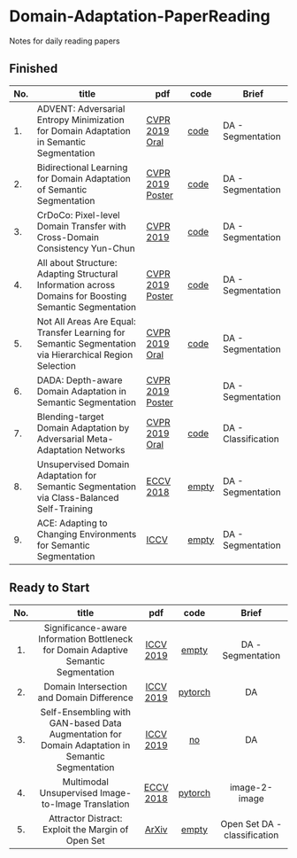 # Domain-Adaptation-PaperReading
Notes for daily reading papers

## Finished

| No. | title | pdf | code | Brief| 
| --- | --- | --- | --- | --- |
| 1. |ADVENT: Adversarial Entropy Minimization for Domain Adaptation in Semantic Segmentation| [CVPR 2019 Oral]()| [code](https://github.com/valeoai/ADVENT)| DA - Segmentation |
| 2. |Bidirectional Learning for Domain Adaptation of Semantic Segmentation| [CVPR 2019 Poster]() |[code](https://github.com/liyunsheng13/BDL)| DA - Segmentation |
| 3. |CrDoCo: Pixel-level Domain Transfer with Cross-Domain Consistency Yun-Chun|[CVPR 2019]()|[code](https://yunchunchen.github.io/CrDoCo/) |DA - Segmentation|
| 4. |All about Structure: Adapting Structural Information across Domains for Boosting Semantic Segmentation|[CVPR 2019 Poster]()|[code](https://github.com/a514514772/DISE-Domain-Invariant-Structure-Extraction)|DA - Segmentation|
| 5. |Not All Areas Are Equal: Transfer Learning for Semantic Segmentation via Hierarchical Region Selection|[CVPR 2019 Oral]()|[code]()|DA - Segmentation|
| 6. |DADA: Depth-aware Domain Adaptation in Semantic Segmentation|[CVPR 2019 Poster]()||DA - Segmentation|
| 7. |Blending-target Domain Adaptation by Adversarial Meta-Adaptation Networks|[CVPR 2019 Oral]()|[code]()|DA - Classification|
| 8. |Unsupervised Domain Adaptation for Semantic Segmentation via Class-Balanced Self-Training|[ECCV 2018]() | [empty]()|DA - Segmentation|
| 9. | ACE: Adapting to Changing Environments for Semantic Segmentation |[ICCV](https://arxiv.org/abs/1908.01925) | [empty]() |DA - Segmentation|



## Ready to Start


| No. | title | pdf | code | Brief| 
| :-: | :-: | :-: | :-: | :-:|
|1. | Significance-aware Information Bottleneck for Domain Adaptive Semantic Segmentation|[ICCV 2019](https://arxiv.org/abs/1908.01925) | [empty]() | DA - Segmentation |
|2. | Domain Intersection and Domain Difference|[ICCV 2019](https://arxiv.org/abs/1908.11628)|[pytorch](https://github.com/sagiebenaim/DomainIntersectionDifference)|DA|
|3. | Self-Ensembling with GAN-based Data Augmentation for Domain Adaptation in Semantic Segmentation |[ICCV 2019](https://arxiv.org/pdf/1909.00589.pdf)|[no]()|DA|
|4. | Multimodal Unsupervised Image-to-Image Translation|[ECCV 2018](https://arxiv.org/pdf/1804.04732.pdf) | [pytorch](https://github.com/NVlabs/MUNIT) | image-2-image |
|5. | Attractor Distract: Exploit the Margin of Open Set |[ArXiv](https://arxiv.org/abs/1908.01925) | [empty]() | Open Set DA - classification | Aug. 7th,2019 |
